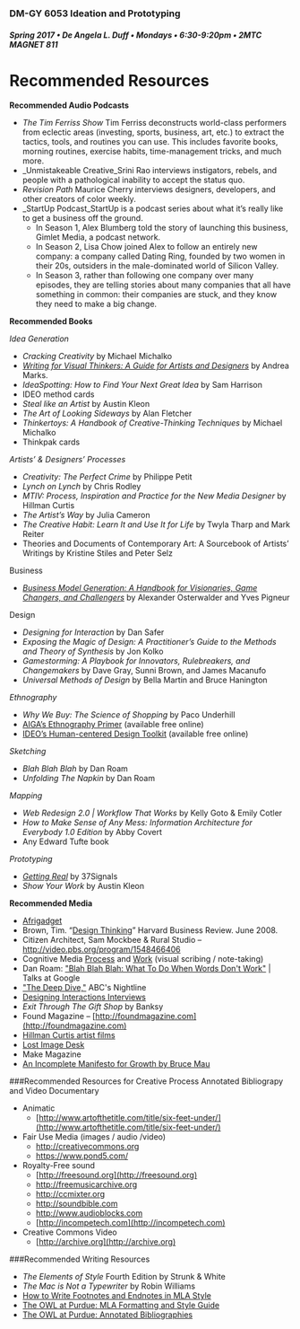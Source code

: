 ### DM-GY 6053 Ideation and Prototyping
##### Spring 2017 • De Angela L. Duff • Mondays • 6:30-9:20pm • 2MTC MAGNET 811

# Recommended Resources

**Recommended Audio Podcasts**

*   _The Tim Ferriss Show_ Tim Ferriss deconstructs world-class performers from eclectic areas (investing, sports, business, art, etc.) to extract the tactics, tools, and routines you can use. This includes favorite books, morning routines, exercise habits, time-management tricks, and much more.
*   _Unmistakeable Creative_Srini Rao interviews instigators, rebels, and people with a pathological inability to accept the status quo.
*   _Revision Path_ Maurice Cherry interviews designers, developers, and other creators of color weekly.
*   _StartUp Podcast_StartUp is a podcast series about what it’s really like to get a business off the ground.
    *   In Season 1, Alex Blumberg told the story of launching this business, Gimlet Media, a podcast network.
    *   In Season 2, Lisa Chow joined Alex to follow an entirely new company: a company called Dating Ring, founded by two women in their 20s, outsiders in the male-dominated world of Silicon Valley.
    *   In Season 3, rather than following one company over many episodes, they are telling stories about many companies that all have something in common: their companies are stuck, and they know they need to make a big change.

**Recommended Books**

_Idea Generation_

*   _Cracking Creativity_ by Michael Michalko
*   _[Writing for Visual Thinkers: A Guide for Artists and Designers](https://www.amazon.com/Writing-Visual-Thinkers-Artists-Designers/dp/0321767454)_ by Andrea Marks.
*   _IdeaSpotting: How to Find Your Next Great Idea_ by Sam Harrison
*   IDEO method cards
*   _Steal like an Artist_ by Austin Kleon
*   _The Art of Looking Sideways_ by Alan Fletcher
*   _Thinkertoys: A Handbook of Creative-Thinking Techniques_ by Michael Michalko
*   Thinkpak cards

_Artists’ &amp; Designers’ Processes_

*   _Creativity: The Perfect Crime_ by Philippe Petit
*   _Lynch on Lynch_ by Chris Rodley
*   _MTIV: Process, Inspiration and Practice for the New Media Designer_ by Hillman Curtis
*   _The Artist’s Way_ by Julia Cameron
*   _The Creative Habit: Learn It and Use It for Life_ by Twyla Tharp and Mark Reiter
*   Theories and Documents of Contemporary Art: A Sourcebook of Artists’ Writings by Kristine Stiles and Peter Selz

Business

*   _[Business Model Generation: A Handbook for Visionaries, Game Changers, and Challengers](https://www.amazon.com/Yves-Pigneur/e/B00405XLBG/ref=sr_ntt_srch_lnk_1?qid=1470188736&sr=8-1)_ by Alexander Osterwalder and Yves Pigneur

Design

*   _Designing for Interaction_ by Dan Safer
*   _Exposing the Magic of Design: A Practitioner’s Guide to the Methods and Theory of Synthesis_ by Jon Kolko
*   _Gamestorming: A Playbook for Innovators, Rulebreakers, and Changemakers_ by Dave Gray, Sunni Brown, and James Macanufo
*   _Universal Methods of Design_ by Bella Martin and Bruce Hanington

_Ethnography_

*   _Why We Buy: The Science of Shopping_ by Paco Underhill
*   [AIGA’s Ethnography Primer]([http://www.aiga.org/ethnography-primer/]) (available free online)
*   [IDEO’s Human-centered Design Toolkit](http://www.designkit.org/resources/1) (available free online)


_Sketching_

*   _Blah Blah Blah_ by Dan Roam
*   _Unfolding The Napkin_ by Dan Roam

_Mapping_

*   _Web Redesign 2.0 | Workflow That Works_ by Kelly Goto &amp; Emily Cotler
*   _How to Make Sense of Any Mess: Information Architecture for Everybody 1.0 Edition_ by Abby Covert 
*   Any Edward Tufte book

_Prototyping_

*   _[Getting Real](http://gettingreal.37signals.com)_ by 37Signals 
*   _Show Your Work_ by Austin Kleon



**Recommended Media**

*   [Afrigadget](http://www.afrigadget.com)
*   Brown, Tim. “[Design Thinking](http://www.ideo.com/images/uploads/news/pdfs/IDEO_HBR_Design_Thinking.pdf)” Harvard Business Review. June 2008. 
*   Citizen Architect, Sam Mockbee &amp; Rural Studio –http://video.pbs.org/program/1548466406
*   Cognitive Media [Process](https://www.wearecognitive.com/our-process) and [Work](https://www.wearecognitive.com/our-work) (visual scribing / note-taking) 
*   Dan Roam: [&quot;Blah Blah Blah: What To Do When Words Don&#039;t Work&quot;](https://www.youtube.com/watch?v=PsrFuXefZ1Q)  | Talks at Google
*   ["The Deep Dive,"](http://www.youtube.com/watch?v=JkHOxyafGpE) ABC's Nightline
*   [Designing Interactions Interviews](http://www.designinginteractions.com/interviews)
*   _Exit Through The Gift Shop_ by Banksy
*   Found Magazine – [http://foundmagazine.com](http://foundmagazine.com)
*   [Hillman Curtis artist films](http://hillmancurtis.com/artist-series)
*   [Lost Image Desk](http://lostimagedesk.com)
*   Make Magazine
*   [An Incomplete Manifesto for Growth by Bruce Mau](http://www.manifestoproject.it/bruce-mau/)

###Recommended Resources for Creative Process Annotated Bibliograpy and Video Documentary
* Animatic
  * [http://www.artofthetitle.com/title/six-feet-under/](http://www.artofthetitle.com/title/six-feet-under/)
* Fair Use Media (images / audio /video)
  * http://creativecommons.org 
  * https://www.pond5.com/
* Royalty-Free sound 
  * [http://freesound.org](http://freesound.org) 
  * http://freemusicarchive.org
  * http://ccmixter.org
  * http://soundbible.com
  * http://www.audioblocks.com
  * [http://incompetech.com](http://incompetech.com)
* Creative Commons Video
  * [http://archive.org](http://archive.org)

###Recommended Writing Resources
*   _The Elements of Style_ Fourth Edition by Strunk &amp; White
*   _The Mac is Not a Typewriter_ by Robin Williams
*   [How to Write Footnotes and Endnotes in MLA Style](http://www.aresearchguide.com/7footnot.html)
*   [The OWL at Purdue: MLA Formatting and Style Guide](https://owl.english.purdue.edu/owl/resource/747/01)
*   [The OWL at Purdue: Annotated Bibliographies](https://owl.english.purdue.edu/owl/resource/614/01)





